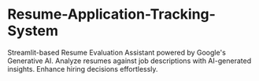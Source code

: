 # Resume-Application-Tracking-System
Streamlit-based Resume Evaluation Assistant powered by Google's Generative AI. Analyze resumes against job descriptions with AI-generated insights. Enhance hiring decisions effortlessly.
